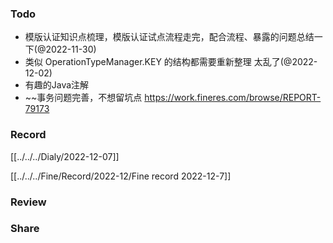 
###  Todo
 - 模版认证知识点梳理，模版认证试点流程走完，配合流程、暴露的问题总结一下(@2022-11-30)
 - 类似 OperationTypeManager.KEY 的结构都需要重新整理 太乱了(@2022-12-02)
 - 有趣的Java注解
 - ~~事务问题完善，不想留坑点 https://work.fineres.com/browse/REPORT-79173



### Record

[[../../../Dialy/2022-12-07]]

[[../../../Fine/Record/2022-12/Fine record 2022-12-7]]



### Review



### Share
